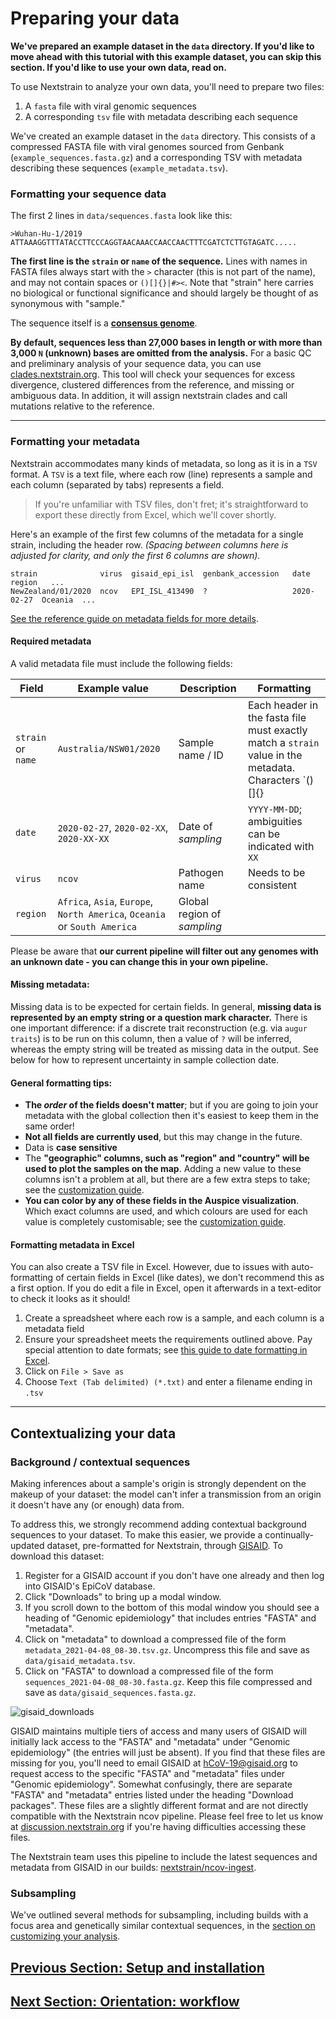 # Preparing your data
<!-- WARNING -->
<!-- Do not edit this file from within the docs.nextstrain.org repository. -->
<!-- It is fetched from another repository to be included in the docs.nextstrain.org build. -->
<!-- So, if you edit it after it is fetched into docs.nextstrain.org, your changes will be lost. -->
<!-- Instead, edit this file in its own repository and commit your changes there. -->
<!-- For more details on this (temporary) implementation, see https://github.com/nextstrain/docs.nextstrain.org#fetching-of-documents-from-other-repositories -->
<!-- This file is fetched from: https://github.com/nextstrain/ncov/blob/master/docs/data-prep.md -->
<!-- WARNING -->
<!-- WARNING -->
<!-- WARNING -->

**We've prepared an example dataset in the `data` directory. If you'd like to move ahead with this tutorial with this example dataset, you can skip this section.
If you'd like to use your own data, read on.**

To use Nextstrain to analyze your own data, you'll need to prepare two files:

1. A `fasta` file with viral genomic sequences
2. A corresponding `tsv` file with metadata describing each sequence

We've created an example dataset in the `data` directory. This consists of a compressed FASTA file with viral genomes sourced from Genbank (`example_sequences.fasta.gz`) and a corresponding TSV with metadata describing these sequences (`example_metadata.tsv`).

### Formatting your sequence data

The first 2 lines in `data/sequences.fasta` look like this:
```
>Wuhan-Hu-1/2019
ATTAAAGGTTTATACCTTCCCAGGTAACAAACCAACCAACTTTCGATCTCTTGTAGATC.....
```
**The first line is the `strain` or `name` of the sequence.**
Lines with names in FASTA files always start with the `>` character (this is not part of the name), and may not contain spaces or `()[]{}|#><`.
Note that "strain" here carries no biological or functional significance and should largely be thought of as synonymous with "sample."

The sequence itself is a **[consensus genome](https://en.wikipedia.org/wiki/Consensus_sequence#:~:text=In%20molecular%20biology%20and%20bioinformatics,position%20in%20a%20sequence%20alignment.)**.

**By default, sequences less than 27,000 bases in length or with more than 3,000 `N` (unknown) bases are omitted from the analysis.**
For a basic QC and preliminary analysis of your sequence data, you can use [clades.nextstrain.org](https://clades.nextstrain.org/).
This tool will check your sequences for excess divergence, clustered differences from the reference, and missing or ambiguous data. In addition, it will assign nextstrain clades and call mutations relative to the reference.

---

### Formatting your metadata

Nextstrain accommodates many kinds of metadata, so long as it is in a `TSV` format.
A `TSV` is a text file, where each row (line) represents a sample and each column (separated by tabs) represents a field.

>If you're unfamiliar with TSV files, don't fret; it's straightforward to export these directly from Excel, which we'll cover shortly.

Here's an example of the first few columns of the metadata for a single strain, including the header row.
_(Spacing between columns here is adjusted for clarity, and only the first 6 columns are shown)._
```
strain              virus  gisaid_epi_isl  genbank_accession   date        region   ...
NewZealand/01/2020  ncov   EPI_ISL_413490  ?                   2020-02-27  Oceania  ...
```

[See the reference guide on metadata fields for more details](metadata-fields.md).

#### Required metadata

A valid metadata file must include the following fields:

| Field | Example value | Description | Formatting |
|---|---|---|---|
|`strain` or `name`| `Australia/NSW01/2020` | Sample name / ID | Each header in the fasta file must exactly match a `strain` value in the metadata. Characters `()[]{}|#><` are disallowed |
|`date` | `2020-02-27`, `2020-02-XX`, `2020-XX-XX` | Date of _sampling_ | `YYYY-MM-DD`; ambiguities can be indicated with `XX`|
|`virus`|`ncov`|Pathogen name|Needs to be consistent|
|`region`|`Africa`, `Asia`, `Europe`, `North America`, `Oceania` or `South America`|Global region of _sampling_ ||

Please be aware that **our current pipeline will filter out any genomes with an unknown date - you can change this in your own pipeline.**


#### Missing metadata:

Missing data is to be expected for certain fields.
In general, **missing data is represented by an empty string or a question mark character.**
There is one important difference: if a discrete trait reconstruction (e.g. via `augur traits`) is to be run on this column, then a value of `?` will be inferred, whereas the empty string will be treated as missing data in the output. See below for how to represent uncertainty in sample collection date.


#### General formatting tips:
- **The _order_ of the fields doesn't matter**; but if you are going to join your metadata with the global collection then it's easiest to keep them in the same order!
- **Not all fields are currently used**, but this may change in the future.
- Data is **case sensitive**
- The **"geographic" columns, such as "region" and "country" will be used to plot the samples on the map**.
Adding a new value to these columns isn't a problem at all, but there are a few extra steps to take; see the [customization guide](customizing-analysis.md).
- **You can color by any of these fields in the Auspice visualization**. Which exact columns are used, and which colours are used for each value is completely customisable; see the [customization guide](customizing-visualization.md).


#### Formatting metadata in Excel
You can also create a TSV file in Excel.
However, due to issues with auto-formatting of certain fields in Excel (like dates), we don't recommend this as a first option.
If you do edit a file in Excel, open it afterwards in a text-editor to check it looks as it should!
1. Create a spreadsheet where each row is a sample, and each column is a metadata field
2. Ensure your spreadsheet meets the requirements outlined above. Pay special attention to date formats; see [this guide to date formatting in Excel](https://support.microsoft.com/en-us/office/format-a-date-the-way-you-want-8e10019e-d5d8-47a1-ba95-db95123d273e?ui=en-us&rs=en-us&ad=us).
3. Click on `File > Save as`
4. Choose `Text (Tab delimited) (*.txt)` and enter a filename ending in `.tsv`


---
## Contextualizing your data

### Background / contextual sequences
Making inferences about a sample's origin is strongly dependent on the makeup of your dataset: the model can't infer a transmission from an origin it doesn't have any (or enough) data from.

To address this, we strongly recommend adding contextual background sequences to your dataset. To make this easier, we provide a continually-updated dataset, pre-formatted for Nextstrain, through [GISAID](https://gisaid.org). To download this dataset:

1. Register for a GISAID account if you don't have one already and then log into GISAID's EpiCoV database.
2. Click "Downloads" to bring up a modal window.
3. If you scroll down to the bottom of this modal window you should see a heading of "Genomic epidemiology" that includes entries "FASTA" and "metadata".
4. Click on "metadata" to download a compressed file of the form `metadata_2021-04-08_08-30.tsv.gz`. Uncompress this file and save as `data/gisaid_metadata.tsv`.
5. Click on "FASTA" to download a compressed file of the form `sequences_2021-04-08_08-30.fasta.gz`. Keep this file compressed and save as `data/gisaid_sequences.fasta.gz`.

![gisaid_downloads](images/gisaid_downloads.png)

GISAID maintains multiple tiers of access and many users of GISAID will initially lack access to the "FASTA" and "metadata" under "Genomic epidemiology" (the entries will just be absent). If you find that these files are missing for you, you'll need to email GISAID at hCoV-19@gisaid.org to request access to the specific "FASTA" and "metadata" files under "Genomic epidemiology". Somewhat confusingly, there are separate "FASTA" and "metadata" entries listed under the heading "Download packages". These files are a slightly different format and are not directly compatible with the Nextstrain ncov pipeline. Please feel free to let us know at [discussion.nextstrain.org](https://discussion.nextstrain.org/t/nextmeta-and-nextfasta-not-on-gisaid/224) if you're having difficulties accessing these files.

The Nextstrain team uses this pipeline to include the latest sequences and metadata from GISAID in our builds: [nextstrain/ncov-ingest](https://github.com/nextstrain/ncov-ingest).

### Subsampling

We've outlined several methods for subsampling, including builds with a focus area and genetically similar contextual sequences, in the [section on customizing your analysis](customizing-analysis.md#subsampling).

## [Previous Section: Setup and installation](setup.md)
## [Next Section: Orientation: workflow](orientation-workflow.md)
